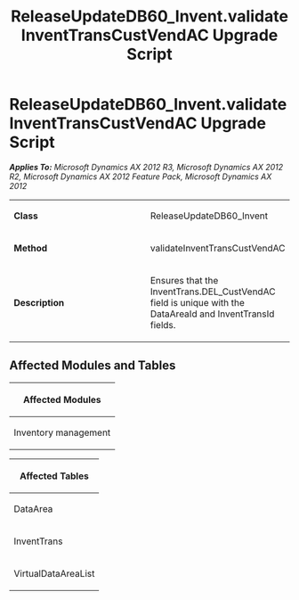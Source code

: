 ﻿---
title: ReleaseUpdateDB60_Invent.validateInventTransCustVendAC Upgrade Script
TOCTitle: ReleaseUpdateDB60_Invent.validateInventTransCustVendAC Upgrade Script
ms:assetid: 6a039a7f-1988-790e-781b-8bdb48083107
ms:mtpsurl: https://msdn.microsoft.com/en-us/library/JJ685664(v=AX.60)
ms:contentKeyID: 49708866
ms.date: 05/18/2015
mtps_version: v=AX.60
---

# ReleaseUpdateDB60\_Invent.validateInventTransCustVendAC Upgrade Script 


_**Applies To:** Microsoft Dynamics AX 2012 R3, Microsoft Dynamics AX 2012 R2, Microsoft Dynamics AX 2012 Feature Pack, Microsoft Dynamics AX 2012_

<table>
<colgroup>
<col style="width: 50%" />
<col style="width: 50%" />
</colgroup>
<tbody>
<tr class="odd">
<td><p><strong>Class</strong></p></td>
<td><p>ReleaseUpdateDB60_Invent</p></td>
</tr>
<tr class="even">
<td><p><strong>Method</strong></p></td>
<td><p>validateInventTransCustVendAC</p></td>
</tr>
<tr class="odd">
<td><p><strong>Description</strong></p></td>
<td><p>Ensures that the InventTrans.DEL_CustVendAC field is unique with the DataAreaId and InventTransId fields.</p></td>
</tr>
</tbody>
</table>


## Affected Modules and Tables

<table>
<colgroup>
<col style="width: 100%" />
</colgroup>
<thead>
<tr class="header">
<th><p>Affected Modules</p></th>
</tr>
</thead>
<tbody>
<tr class="odd">
<td><p>Inventory management</p></td>
</tr>
</tbody>
</table>


<table>
<colgroup>
<col style="width: 100%" />
</colgroup>
<thead>
<tr class="header">
<th><p>Affected Tables</p></th>
</tr>
</thead>
<tbody>
<tr class="odd">
<td><p>DataArea</p></td>
</tr>
<tr class="even">
<td><p>InventTrans</p></td>
</tr>
<tr class="odd">
<td><p>VirtualDataAreaList</p></td>
</tr>
</tbody>
</table>

  


